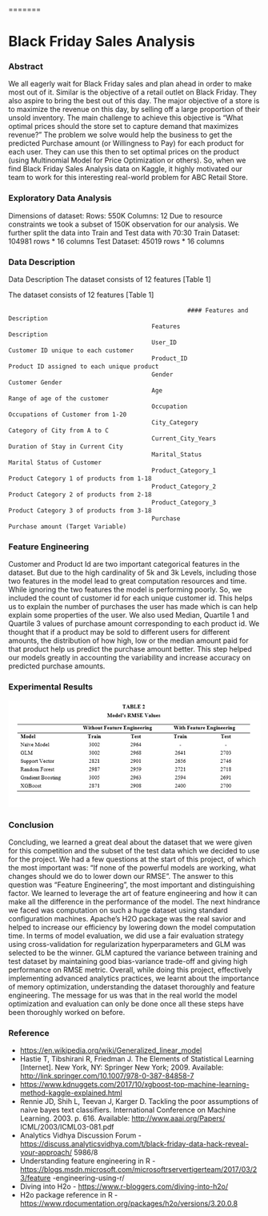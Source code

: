  
=======
# Black Friday Sales Analysis

### Abstract 
We all eagerly wait for Black Friday sales and plan ahead in order to make most out of it. Similar is the objective of a retail outlet on Black Friday. They also aspire to bring the best out of this day.  The major objective of a store is to maximize the revenue on this day, by selling off a large proportion of their unsold inventory. The main challenge to achieve this objective is “What optimal prices should the store set to capture demand that maximizes revenue?” The problem we solve would help the business to get the predicted Purchase amount (or Willingness to Pay) for each product for each user. They can use this then to set optimal prices on the product (using Multinomial Model for Price Optimization or others). So, when we find Black Friday Sales Analysis data on Kaggle, it highly motivated our team to work for this interesting real-world problem for ABC Retail Store.

### Exploratory Data Analysis
Dimensions of dataset: 
Rows: 550K 
Columns:  12 
Due to resource constraints we took a subset of 150K observation for our analysis. 
We further split the data into Train and Test data with 70:30 
Train Dataset: 104981 rows * 16 columns 
Test Dataset: 45019 rows * 16 columns 

### Data Description 
Data Description The dataset consists of 12 features [Table 1] 

The dataset consists of 12 features [Table 1]

                                                      #### Features and Description 
                                            Features                  Description 
                                            User_ID                   Customer ID unique to each customer 
                                            Product_ID                Product ID assigned to each unique product 
                                            Gender                    Customer Gender 
                                            Age                       Range of age of the customer 
                                            Occupation                Occupations of Customer from 1-20 
                                            City_Category             Category of City from A to C 
                                            Current_City_Years        Duration of Stay in Current City 
                                            Marital_Status            Marital Status of Customer 
                                            Product_Category_1        Product Category 1 of products from 1-18 
                                            Product_Category_2        Product Category 2 of products from 2-18 
                                            Product_Category_3        Product Category 3 of products from 3-18 
                                            Purchase                  Purchase amount (Target Variable) 
 
 ### Feature Engineering

Customer and Product Id are two important categorical features in the dataset. But due to the high cardinality of 5k and 3k Levels, 
including those two features in the model lead to great computation resources and time. While ignoring the two features the model is performing poorly. So, we included the count of customer id for each unique customer id. This helps us to explain the number of purchases the user has made which is can help explain some properties of the user. We also used Median, Quartile 1 and Quartile 3 values of purchase amount corresponding to each product id. We thought that if a product may be sold to different users for different amounts, the distribution of how high, low or the median amount paid for that product help us predict the purchase amount better. This step helped our models greatly in accounting the variability and increase accuracy on predicted purchase amounts.

### Experimental Results
 
 ![image](https://github.com/singhankit16/Black_Friday_Sales_Analysis/blob/master/Model_results.PNG)
 

### Conclusion

Concluding, we learned a great deal about the dataset that we were given for this competition and the subset of the test data which we decided to use for the project. We had a few questions at the start of this project, of which the most important was: “If none of the powerful models are working, what changes should we do to lower down our RMSE”. The answer to this question was “Feature Engineering”, the most important and distinguishing factor. We learned to leverage the art of feature engineering and how it can make all the difference in the performance of the model. The next hindrance we faced was computation on such a huge dataset using standard configuration machines. Apache’s H2O package was the real savior and helped to increase our efficiency by lowering down the model computation time. In terms of model evaluation, we did use a fair evaluation strategy using cross-validation for regularization hyperparameters and GLM was selected to be the winner. GLM captured the variance between training and test dataset by maintaining good bias-variance trade-off and giving high performance on RMSE metric. Overall, while doing this project, effectively implementing advanced analytics practices, we learnt about the importance of memory optimization, understanding the dataset thoroughly and feature engineering. The message for us was that in the real world the model optimization and evaluation can only be done once all these steps have been thoroughly worked on before.

### Reference

- https://en.wikipedia.org/wiki/Generalized_linear_model 
- Hastie T, Tibshirani R, Friedman J. The Elements of Statistical Learning [Internet]. New York, NY: Springer New York; 2009. Available: http://link.springer.com/10.1007/978-0-387-84858-7 
- https://www.kdnuggets.com/2017/10/xgboost-top-machine-learning-method-kaggle-explained.html 
- Rennie JD, Shih L, Teevan J, Karger D. Tackling the poor assumptions of naive bayes text classifiers. International Conference on Machine Learning. 2003. p. 616. Available: http://www.aaai.org/Papers/ ICML/2003/ICML03-081.pdf 
- Analytics Vidhya Discussion Forum - https://discuss.analyticsvidhya.com/t/black-friday-data-hack-reveal-your-approach/ 5986/8  
- Understanding feature engineering in R - https://blogs.msdn.microsoft.com/microsoftrservertigerteam/2017/03/23/feature -engineering-using-r/ 
- Diving into H2o - https://www.r-bloggers.com/diving-into-h2o/ 
- H2o package reference in R - https://www.rdocumentation.org/packages/h2o/versions/3.20.0.8

